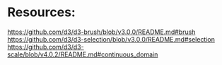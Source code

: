 # Resources:

https://github.com/d3/d3-brush/blob/v3.0.0/README.md#brush
https://github.com/d3/d3-selection/blob/v3.0.0/README.md#selection
https://github.com/d3/d3-scale/blob/v4.0.2/README.md#continuous_domain